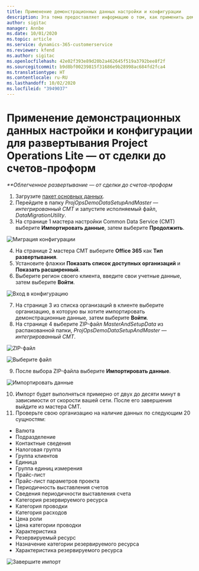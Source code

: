 ```yaml
---
title: Применение демонстрационных данных настройки и конфигурации
description: Эта тема предоставляет информацию о том, как применить демонстрационные данные настройки и конфигурации для Project Operations.
author: sigitac
manager: Annbe
ms.date: 10/01/2020
ms.topic: article
ms.service: dynamics-365-customerservice
ms.reviewer: kfend
ms.author: sigitac
ms.openlocfilehash: 42e02f393e89d20b2a462645f519a3792bee8f2f
ms.sourcegitcommit: b9d8bf00239815f31686e9b28998ac684fd2fca4
ms.translationtype: HT
ms.contentlocale: ru-RU
ms.lasthandoff: 10/02/2020
ms.locfileid: "3949037"
---
```

# <a name="apply-demo-setup-and-configuration-data-for-project-operations-lite-deployment---deal-to-proforma-invoicing"></a>Применение демонстрационных данных настройки и конфигурации для развертывания Project Operations Lite — от сделки до счетов-проформ

_**Облегченное развертывание — от сделки до счетов-проформ_

1. Загрузите [пакет основных данных](https://download.microsoft.com/download/3/4/1/341bf279-a64f-4baa-af31-ce624859b518/ProjOpsSampleSetupData%20-%20CE%20only%20CMT.zip). 
2. Перейдите в папку *ProjOpsDemoDataSetupAndMaster — интегрированный CMT* и запустите исполняемый файл, *DataMigrationUtility*.
3. На странице 1 мастера настройки Common Data Service (CMT) выберите **Импортировать данные**, затем выберите **Продолжить**.

![Миграция конфигурации](./media/1ConfigurationMigration.png)

4. На странице 2 мастера CMT выберите **Office 365** как **Тип развертывания**.
5. Установите флажки **Показать список доступных организаций** и **Показать расширенный**.
6. Выберите регион своего клиента, введите свои учетные данные, затем выберите **Войти**.

![Вход в конфигурацию](./media/2ConfigurationSignin.png)

7. На странице 3 из списка организаций в клиенте выберите организацию, в которую вы хотите импортировать демонстрационные данные, затем выберите **Войти**.
8. На странице 4 выберите ZIP-файл *MasterAndSetupData* из распакованной папки, *ProjOpsDemoDataSetupAndMaster — интегрированный CMT*.

![ZIP-файл](./media/3ZipFile.png)

![Выберите файл](./media/4SelectAFile.png)

9. После выбора ZIP-файла выберите **Импортировать данные**.

![Импортировать данные](./media/5ImportData.png)

10. Импорт будет выполняться примерно от двух до десяти минут в зависимости от скорости вашей сети. После его завершения выйдите из мастера CMT. 
11. Проверьте свою организацию на наличие данных по следующим 20 сущностям:

- Валюта
- Подразделение
- Контактные сведения
- Налоговая группа
- Группа клиентов
- Единица
- Группа единиц измерения
- Прайс-лист
- Прайс-лист параметров проекта
- Периодичность выставления счетов
- Сведения периодичности выставления счета
- Категория резервируемого ресурса
- Категория проводки
- Категория расходов
- Цена роли
- Цена категории проводки
- Характеристика
- Резервируемый ресурс
- Назначение категории резервируемого ресурса
- Характеристика резервируемого ресурса

![Завершите импорт](./media/6CompleteImport.png)
